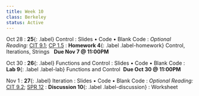 ```yaml
---
title: Week 10
class: Berkeley
status: Active
---
```


Oct 28
: **25**{: .label} Control
  : Slides &#8226; Code &#8226; Blank Code
: *Optional Reading:* [CIT 9.1](https://inferentialthinking.com/chapters/09/1/Conditional_Statements.html); [CP 1.5](http://composingprograms.com/pages/15-control.html)
: **Homework 4**{: .label .label-homework} Control, Iterations, Strings &nbsp; **Due Nov 7 @ 11:00PM**

Oct 30
: **26**{: .label} Functions and Control
  : Slides &#8226; Code &#8226; Blank Code
: **Lab 9**{: .label .label-lab} Functions and Control &nbsp;**Due Oct 30 @ 11:00PM**

Nov 1
: **27**{: .label} Iteration
  : Slides &#8226; Code &#8226; Blank Code
: *Optional Reading:* [CIT 9.2](https://inferentialthinking.com/chapters/09/2/Iteration.html); [SPR 12](https://cs.stanford.edu/people/nick/py/python-for.html)
: **Discussion 10**{: .label .label-discussion}
  : Worksheet 
  <!--&#8226; [Solutions](./assignments/disc01-sols.pdf) -->